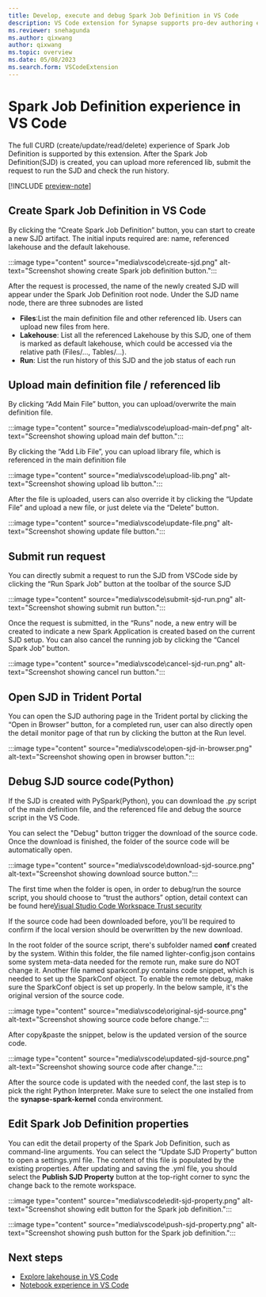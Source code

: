 ```yaml
---
title: Develop, execute and debug Spark Job Definition in VS Code
description: VS Code extension for Synapse supports pro-dev authoring experience of Spark Job Definition.
ms.reviewer: snehagunda
ms.author: qixwang
author: qixwang
ms.topic: overview
ms.date: 05/08/2023
ms.search.form: VSCodeExtension
---
```


# Spark Job Definition experience in VS Code

The full CURD (create/update/read/delete) experience of Spark Job Definition is supported by this extension. After the Spark Job Definition(SJD) is created, you can upload more referenced lib, submit the request to run the SJD and check the run history.

[!INCLUDE [preview-note](../includes/preview-note.md)]

## Create Spark Job Definition in VS Code
By clicking the “Create Spark Job Definition” button, you can start to create a new SJD artifact. The initial inputs required are: name, referenced lakehouse and the default lakehouse.

:::image type="content" source="media\vscode\create-sjd.png" alt-text="Screenshot showing create Spark job definition button.":::

After the request is processed, the name of the newly created SJD will appear under the Spark Job Definition root node. Under the SJD name node, there are three subnodes are listed

- **Files**:List the main definition file and other referenced lib. Users can upload new files from here.
- **Lakehouse**: List all the referenced Lakehouse by this SJD, one of them is marked as default lakehouse, which could be accessed via the relative path (Files/…, Tables/…).
- **Run**: List the run history of this SJD and the job status of each run

## Upload main definition file / referenced lib
By clicking “Add Main File” button, you can upload/overwrite the main definition file.

:::image type="content" source="media\vscode\upload-main-def.png" alt-text="Screenshot showing upload main def button.":::

By clicking the “Add Lib File”, you can upload library file, which is referenced in the main definition file

:::image type="content" source="media\vscode\upload-lib.png" alt-text="Screenshot showing upload lib button.":::

After the file is uploaded, users can also override it by clicking the “Update File” and upload a new file, or just delete via the “Delete” button.

:::image type="content" source="media\vscode\update-file.png" alt-text="Screenshot showing update file button.":::

## Submit run request
You can directly submit a request to run the SJD from VSCode side by clicking the “Run Spark Job” button at the toolbar of the source SJD

:::image type="content" source="media\vscode\submit-sjd-run.png" alt-text="Screenshot showing submit run button.":::

Once the request is submitted, in the “Runs” node, a new entry will be created to indicate a new Spark Application is created based on the current SJD setup. You can also cancel the running job by clicking the “Cancel Spark Job” button.

:::image type="content" source="media\vscode\cancel-sjd-run.png" alt-text="Screenshot showing cancel run button.":::

## Open SJD in Trident Portal
You can open the SJD authoring page in the Trident portal by clicking the “Open in Browser” button, for a completed run, user can also directly open the detail monitor page of that run by clicking the button at the Run level.

:::image type="content" source="media\vscode\open-sjd-in-browser.png" alt-text="Screenshot showing open in browser button.":::

## Debug SJD source code(Python)

If the SJD is created with PySpark(Python), you can download the .py script of the main definition file, and the referenced file and debug the source script in the VS Code.

You can select the "Debug" button trigger the download of the source code. Once the download is finished, the folder of the source code will be automatically open.

:::image type="content" source="media\vscode\download-sjd-source.png" alt-text="Screenshot showing download source button.":::

The first time when the folder is open, in order to debug/run the source script, you should choose to “trust the authors” option, detail context can be found here[Visual Studio Code Workspace Trust security](https://code.visualstudio.com/docs/editor/workspace-trust)

If the source code had been downloaded before, you'll be required to confirm if the local version should be overwritten by the new download.

In the root folder of the source script, there's subfolder named **conf** created by the system. Within this folder, the file named lighter-config.json contains some system meta-data needed for the remote run, make sure do NOT change it. Another file named sparkconf.py contains code snippet, which is needed to set up the SparkConf object. To enable the remote debug, make sure the SparkConf object is set up properly. In the below sample, it's the original version of the source code.

:::image type="content" source="media\vscode\original-sjd-source.png" alt-text="Screenshot showing source code before change.":::

After copy&paste the snippet, below is the updated version of the source code.

:::image type="content" source="media\vscode\updated-sjd-source.png" alt-text="Screenshot showing source code after change.":::

After the source code is updated with the needed conf, the last step is to pick the right Python Interpreter. Make sure to select the one installed from the **synapse-spark-kernel** conda environment.

## Edit Spark Job Definition properties

You can edit the detail property of the Spark Job Definition, such as command-line arguments. You can select the “Update SJD Property” button to open a settings.yml file. The content of this file is populated by the existing properties. After updating and saving the .yml file, you should  select the **Publish SJD Property** button at the top-right corner to sync the change back to the remote workspace.

:::image type="content" source="media\vscode\edit-sjd-property.png" alt-text="Screenshot showing edit button for the Spark job definition.":::

:::image type="content" source="media\vscode\push-sjd-property.png" alt-text="Screenshot showing push button for the Spark job definition.":::

## Next steps

* [Explore lakehouse in VS Code](explore-lakehouse-with-vs-code.md)
* [Notebook experience in VS Code](author-notebook-with-vs-code.md)
